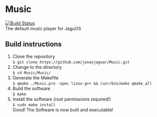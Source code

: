 # Music
[![Build Status](https://travis-ci.com/em1lyy/Music.svg?branch=master)](https://travis-ci.com/em1lyy/Music)  
The default music player for JaguOS  

## Build instructions  
1. Clone the repository  
`$ git clone https://github.com/jonasjaguar/Music.git`  
2. Change to the directory  
`$ cd Music/Music/`  
3. Generate the Makefile  
`$ qmake ./Music.pro -spec linux-g++ && /usr/bin/make qmake_all`  
4. Build the software  
`$ make`  
5. Install the software (root permissions required!)  
`$ sudo make install`  
Good! The Software is now built and executable!  
